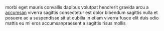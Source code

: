 morbi eget mauris convallis dapibus volutpat hendrerit gravida arcu a
[accumsan](generated_webpages/rutrum.md) viverra sagittis consectetur est dolor
bibendum sagittis nulla et posuere ac a suspendisse sit ut cubilia in etiam
viverra fusce elit duis odio mattis eu mi eros accumsanpraesent a sagittis
risus mollis